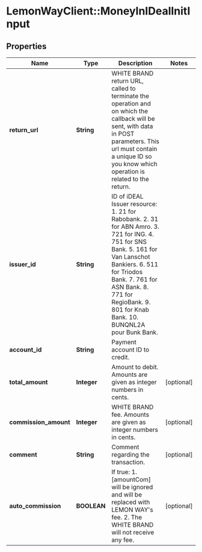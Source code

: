 # LemonWayClient::MoneyInIDealInitInput

## Properties
Name | Type | Description | Notes
------------ | ------------- | ------------- | -------------
**return_url** | **String** | WHITE BRAND return URL, called to terminate the operation and on which the callback will be sent, with data in POST parameters.  This url must contain a unique ID so you know which operation is related to the return. | 
**issuer_id** | **String** | ID of iDEAL Issuer resource:  1. 21 for Rabobank.  2. 31 for ABN Amro.  3. 721 for ING.  4. 751 for SNS Bank.  5. 161 for Van Lanschot Bankiers.  6. 511 for Triodos Bank.  7. 761 for ASN Bank.  8. 771 for RegioBank.  9. 801 for Knab Bank.  10. BUNQNL2A pour Bunk Bank. | 
**account_id** | **String** | Payment account ID to credit. | 
**total_amount** | **Integer** | Amount to debit.  Amounts are given as integer numbers in cents. | [optional] 
**commission_amount** | **Integer** | WHITE BRAND fee.  Amounts are given as integer numbers in cents. | [optional] 
**comment** | **String** | Comment regarding the transaction. | [optional] 
**auto_commission** | **BOOLEAN** | If true:  1. [amountCom] will be ignored and will be replaced with LEMON WAY&#39;s fee.  2. The WHITE BRAND will not receive any fee. | [optional] 


